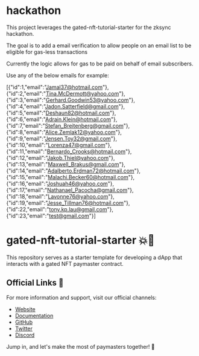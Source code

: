 # hackathon

This project leverages the gated-nft-tutorial-starter for the zksync hackathon. 

The goal is to add a email verification to allow people on an email list to be eligible for gas-less transactions

Currently the logic allows for gas to be paid on behalf of email subscribers. 

Use any of the below emails for example:

[{"id":1,"email":"Jamal37@hotmail.com"},{"id":2,"email":"Tina.McDermott@yahoo.com"},{"id":3,"email":"Gerhard.Goodwin53@yahoo.com"},{"id":4,"email":"Jadon.Satterfield@gmail.com"},{"id":5,"email":"Deshaun82@hotmail.com"},{"id":6,"email":"Adrain.Klein@hotmail.com"},{"id":7,"email":"Stefan_Breitenberg@gmail.com"},{"id":8,"email":"Alice.Zemlak12@yahoo.com"},{"id":9,"email":"Jensen.Toy32@gmail.com"},{"id":10,"email":"Lorenza47@gmail.com"},{"id":11,"email":"Bernardo_Crooks@hotmail.com"},{"id":12,"email":"Jakob.Thiel@yahoo.com"},{"id":13,"email":"Maxwell_Brakus@gmail.com"},{"id":14,"email":"Adalberto.Erdman72@hotmail.com"},{"id":15,"email":"Malachi.Becker60@hotmail.com"},{"id":16,"email":"Joshuah46@yahoo.com"},{"id":17,"email":"Nathanael_Pacocha@gmail.com"},{"id":18,"email":"Lavonne76@yahoo.com"},{"id":19,"email":"Jesse_Tillman76@hotmail.com"},{"id":22,"email":"tony.kp.lau@gmail.com"},{"id":23,"email":"test@gmail.com"}]

# gated-nft-tutorial-starter 💥🎉

This repository serves as a starter template for developing a dApp that interacts with a 
gated NFT paymaster contract.

## Official Links 🔗

For more information and support, visit our official channels:

- [Website](https://zksync.io/)
- [Documentation](https://v2-docs.zksync.io/dev/)
- [GitHub](https://github.com/matter-labs)
- [Twitter](https://twitter.com/zksync)
- [Discord](https://discord.gg/nMaPGrDDwk)

Jump in, and let's make the most of paymasters together! 🚀
